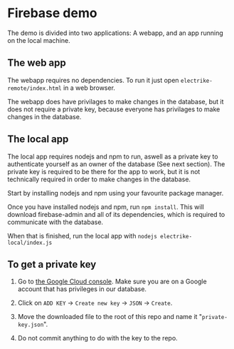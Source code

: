 
# Firebase demo

The demo is divided into two applications: A webapp, and an app running on the local machine.


## The web app
The webapp requires no dependencies. To run it just open `electrike-remote/index.html` in a web browser.

The webapp does have privilages to make changes in the database, but it does not require a private key, because everyone has privilages to make changes in the database.

## The local app
The local app requires nodejs and npm to run, aswell as a private key to authenticate yourself as an owner of the database (See next section). The private key is required to be there for the app to work, but it is not technically required in order to make changes in the database.

Start by installing nodejs and npm using your favourite package manager.

Once you have installed nodejs and npm, run `npm install`. This will download firebase-admin and all of its dependencies, which is required to communicate with the database.

When that is finished, run the local app with `nodejs electrike-local/index.js`

## To get a private key

1. Go to [the Google Cloud console](https://console.cloud.google.com/iam-admin/serviceaccounts/details/102717217241415823834/keys?authuser=0&project=electrike-42dd1). Make sure you are on a Google account that has privileges in our database.

2. Click on `ADD KEY` -> `Create new key` -> `JSON` -> `Create`.

3. Move the downloaded file to the root of this repo and name it "`private-key.json`".

4. Do not commit anything to do with the key to the repo.
